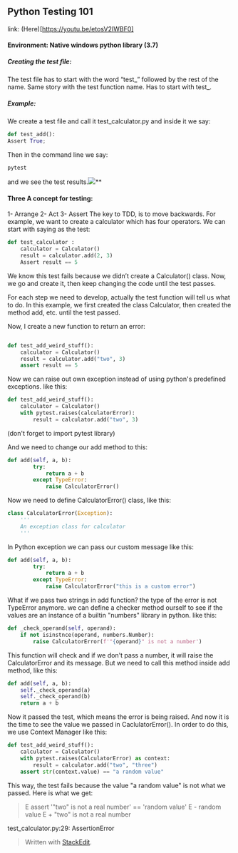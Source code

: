 
## Python Testing 101
link:  (Here)[https://youtu.be/etosV2IWBF0]

#### Environment: Native windows python library (3.7)

##### Creating the test file:
The test file has to start with the word “test_” followed by the rest of the name. Same story with the test function name. Has to start with test_.  
##### Example:
We create a test file and call it test_calculator.py and inside it we say:
```python
def test_add():  
Assert True;
```
Then in the command line we say:
```
pytest
```
and we see the test results.![](https://lh3.googleusercontent.com/DIe9IORAZYlkJiEoEpb3dKWUi4FLkPA04rbjOzw_J3PmGsQoy6wDrKTnbCrxKVqFaDcBXhIwPqxzaz2y8afPtw2aPuKiM_tpxUILqZRCicGh7G5p_zYpCH0oW-DZMH2MwVDzZGv8)**
#### Three A concept for testing:
1- Arrange
2- Act
3- Assert
The key to TDD, is to move backwards. For example, we want to create a calculator which has four operators. We can start with saying as the test:
```python
def test_calculator :
    calculator = Calculator()
    result = calculator.add(2, 3)
    Assert result == 5
```
We know this test fails because we didn’t create a Calculator() class. Now, we go and create it, then keep changing the code until the test passes.

For each step we need to develop, actually the test function will tell us what to do. In this example, we first created the class Calculator, then created the method add, etc. until the test passed.

Now, I create a new function to return an error:
```python

def test_add_weird_stuff():
    calculator = Calculator()
    result = calculator.add("two", 3)
    assert result == 5
```
Now we can raise out own exception instead of using python's predefined exceptions.
like this:
```python
def test_add_weird_stuff():
    calculator = Calculator()
    with pytest.raises(calculatorError):
        result = calculator.add("two", 3)
```
(don't forget to import pytest library)

And we need to change our add method to this:
```python
def add(self, a, b):
        try:
            return a + b
        except TypeError:
            raise CalculatorError()
```
Now we need to define CalculatorError() class, like this:
```python
class CalculatorError(Exception):
    '''
    An exception class for calculator
    '''
```
In Python exception we can pass our custom message like this:
```python
def add(self, a, b):
        try:
            return a + b
        except TypeError:
            raise CalculatorError("this is a custom error")
```
What if we pass two strings in add function? the type of the error is not TypeError anymore. we can define a checker method ourself to see if the values are an instance of a builtin "numbers" library in python. like this:
```python
def _check_operand(self, operand):
	if not isinstnce(operand, numbers.Number):
		raise CalculatorError(f'"{operand}" is not a number')
```
This function will check and if we don't pass a number, it will raise the CalculatorError and its message. But we need to call this method inside add method, like this:
```python
def add(self, a, b):
    self._check_operand(a)
    self._check_operand(b)
    return a + b
```
Now it passed the test, which means the error is being raised. And now it is the time to see the value we passed in CaclulatorError(). In order to do this, we use Context Manager like this:

```python
def test_add_weird_stuff():
    calculator = Calculator()
    with pytest.raises(CalculatorError) as context:
        result = calculator.add("two", "three")
	assert str(context.value) == "a random value"
```
This way, the test fails because the value "a random value" is not what we passed. Here is what we get:
>E       assert '"two" is not a real number' == 'random value'
E         - random value
E         + "two" is not a real number






test_calculator.py:29: AssertionError





> Written with [StackEdit](https://stackedit.io/).